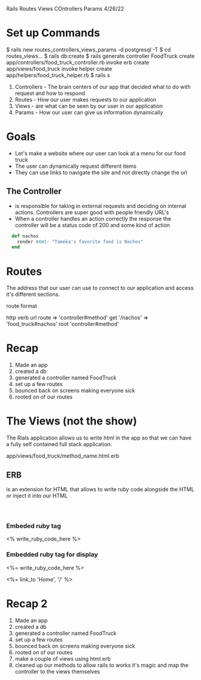 Rails Routes Views COntrollers Params 4/26/22

# Set up Commands
$ rails new routes_controllers_views_params -d postgresql -T
$ cd routes_views...
$ rails db:create
$ rails generate controller FoodTruck
      create  app/controllers/food_truck_controller.rb
      invoke  erb
      create    app/views/food_truck
      invoke  helper
      create    app/helpers/food_truck_helper.rb
 $ rails s

1. Controllers - The brain centers of our app that decided what to do with request and how to respond 
2. Routes - How our user makes requests to our application
3. Views - are what can be seen by our user in our application 
4. Params - How our user can give us information dynamically 

# Goals
- Let's make a website where our user can look at a menu for our food truck
- The user can dynamically request different items
- They can use links to navigate the site and not directly change the url

## The Controller
- is responsible for taking in external requests and deciding on internal actions. Controllers are super good with people friendly URL's
- When a controller handles an action correctly the response the controller will be a status code of 200 and some kind of action

```ruby
  def nachos
    render html: "Tameka's favorite food is Nachos"
  end
```

# Routes
The address that our user can use to connect to our application and access it's different sections.

route format

http verb  url route => 'controller#method'
get       '/nachos'  => 'food_truck#nachos'
root 'controller#method'

# Recap
1. Made an app
2. created a db
3. generated a controller named FoodTruck
4. set up a few routes
5. bounced back on screens making everyone sick
6. rooted on of our routes

# The Views (not the show)
The Rials application allows us to write html in the app so that we can have a fully self contained full stack application. 

app/views/food_truck/method_name.html.erb

## ERB 
is an extension for HTML that allows to write ruby code alongside the HTML or inject it into our HTML

<h1></h1> 
<table></table>
<p></p>
<ol></ol>

### Embeded ruby tag
<% write_ruby_code_here %>
### Embedded ruby tag for display
<%= write_ruby_code_here %>

<p><%= link_to 'Home', '/' %></p>


# Recap 2
1. Made an app
2. created a db
3. generated a controller named FoodTruck
4. set up a few routes
5. bounced back on screens making everyone sick
6. rooted on of our routes
8. make a couple of views using html.erb
9. cleaned up our methods to allow rails to works it's magic and map the controller to the views themselves
